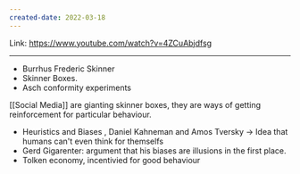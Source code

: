 ```yaml
---
created-date: 2022-03-18
---
```




Link: https://www.youtube.com/watch?v=4ZCuAbjdfsg

---

- Burrhus Frederic Skinner
- Skinner Boxes.
- Asch conformity experiments

[[Social Media]] are gianting skinner boxes, they are ways of getting reinforcement for particular behaviour.

- Heuristics and Biases , Daniel Kahneman and Amos Tversky
-> Idea that humans can't even think for themselfs
- Gerd Gigarenter: argument that his biases are illusions in the first place.
- Tolken economy, incentivied for good behaviour 